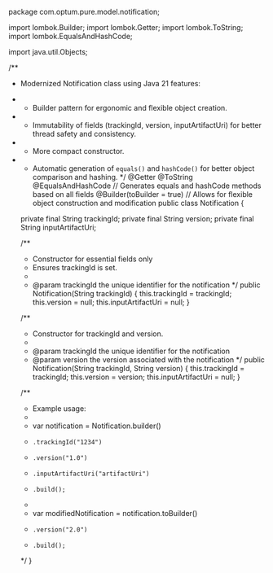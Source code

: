 package com.optum.pure.model.notification;

import lombok.Builder;
import lombok.Getter;
import lombok.ToString;
import lombok.EqualsAndHashCode;

import java.util.Objects;

/**
 * Modernized Notification class using Java 21 features:
 * - Builder pattern for ergonomic and flexible object creation.
 * - Immutability of fields (trackingId, version, inputArtifactUri) for better thread safety and consistency.
 * - More compact constructor.
 * - Automatic generation of `equals()` and `hashCode()` for better object comparison and hashing.
 */
@Getter
@ToString
@EqualsAndHashCode // Generates equals and hashCode methods based on all fields
@Builder(toBuilder = true) // Allows for flexible object construction and modification
public class Notification {

    private final String trackingId;
    private final String version;
    private final String inputArtifactUri;

    /**
     * Constructor for essential fields only
     * Ensures trackingId is set.
     * 
     * @param trackingId the unique identifier for the notification
     */
    public Notification(String trackingId) {
        this.trackingId = trackingId;
        this.version = null;
        this.inputArtifactUri = null;
    }

    /**
     * Constructor for trackingId and version.
     * 
     * @param trackingId the unique identifier for the notification
     * @param version the version associated with the notification
     */
    public Notification(String trackingId, String version) {
        this.trackingId = trackingId;
        this.version = version;
        this.inputArtifactUri = null;
    }

    /**
     * Example usage:
     * 
     * var notification = Notification.builder()
     *     .trackingId("1234")
     *     .version("1.0")
     *     .inputArtifactUri("artifactUri")
     *     .build();
     * 
     * var modifiedNotification = notification.toBuilder()
     *     .version("2.0")
     *     .build();
     */
}
